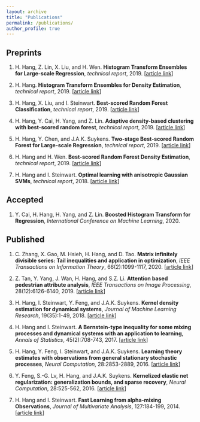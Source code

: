 ```yaml
---
layout: archive
title: "Publications"
permalink: /publications/
author_profile: true
---
```


## Preprints

1. H. Hang, Z. Lin, X. Liu, and H. Wen. **Histogram Transform Ensembles for Large-scale Regression**, *technical report*, 2019. \[[article link](https://arxiv.org/abs/1912.04738)\]

1. H. Hang. **Histogram Transform Ensembles for Density Estimation**, *technical report*, 2019. \[[article link](https://arxiv.org/abs/1911.11581)\]

1. H. Hang, X. Liu, and I. Steinwart. **Best-scored Random Forest Classification**, *technical report*, 2019. \[[article link](http://arxiv.org/abs/1905.11028)\]

1. H. Hang, Y. Cai, H. Yang, and Z. Lin. **Adaptive density-based clustering with best-scored random forest**, *technical report*, 2019. \[[article link](https://arxiv.org/abs/1906.10094)\]

1. H. Hang, Y. Chen, and J.A.K. Suykens. **Two-stage Best-scored Random Forest for Large-scale Regression**, *technical report*, 2019. \[[article link](https://arxiv.org/abs/1905.03438)\]

1. H. Hang and H. Wen. **Best-scored Random Forest Density Estimation**, *technical report*, 2019. \[[article link](https://arxiv.org/abs/1905.03729)\]

1. H. Hang and I. Steinwart. **Optimal learning with anisotropic Gaussian SVMs**, *technical report*, 2018. \[[article link](https://arxiv.org/abs/1810.02321)\]

## Accepted

1. Y. Cai, H. Hang, H. Yang, and Z. Lin. **Boosted Histogram Transform for Regression**, *International Conference on Machine Learning*, 2020. 


## Published

1. C. Zhang, X. Gao, M. Hsieh, H. Hang, and D. Tao. **Matrix infinitely divisible series: Tail inequalities and application in optimization**, *IEEE Transactions on Information Theory*, 66(2):1099-1117, 2020. \[[article link](https://ieeexplore.ieee.org/document/8892679)\]

1. Z. Tan, Y. Yang, J. Wan, H. Hang, and S.Z. Li. **Attention based pedestrian attribute analysis**, *IEEE Transactions on Image Processing*, 28(12):6126-6140, 2019. \[[article link](https://ieeexplore.ieee.org/document/8755326)\]

1. H. Hang, I. Steinwart, Y. Feng, and J.A.K. Suykens. **Kernel density estimation for dynamical systems**, *Journal of Machine Learning Research*, 19(35):1-49, 2018. \[[article link](http://www.jmlr.org/papers/volume19/16-349/16-349.pdf)\]

1. H. Hang and I. Steinwart. **A Bernstein-type inequality for some mixing processes and dynamical systems with an application to learning**, *Annals of Statistics*, 45(2):708-743, 2017. \[[article link](https://projecteuclid.org/euclid.aos/1494921955)\]

1. H. Hang, Y. Feng, I. Steinwart, and J.A.K. Suykens. **Learning theory estimates with observations from general stationary stochastic processes**, *Neural Computation*, 28:2853-2889, 2016. \[[article link](https://www.mitpressjournals.org/doi/pdf/10.1162/NECO_a_00870)\]

1. Y. Feng, S.-G. Lv, H. Hang, and J.A.K. Suykens. **Kernelized elastic net regularization: generalization bounds, and sparse recovery**, *Neural Computation*, 28:525-562, 2016. \[[article link](https://www.mitpressjournals.org/doi/pdf/10.1162/NECO_a_00812)\]

1. H. Hang and I. Steinwart. **Fast Learning from alpha-mixing Observations**, *Journal of Multivariate Analysis*, 127:184-199, 2014. \[[article link](https://www.sciencedirect.com/science/article/pii/S0047259X14000426?via%3Dihub)\]



<!-- {% if author.googlescholar %}
  You can also find my articles on <u><a href="{{author.googlescholar}}">my Google Scholar profile</a>.</u>
{% endif %}

{% include base_path %}

{% for post in site.publications reversed %}
  {% include archive-single.html %}
{% endfor %}
 -->
